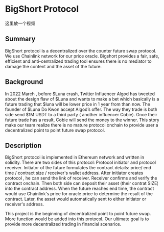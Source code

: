 # BigShort Protocol

这里放一个视频

## Summary 

BigShort protocol is a decentralized over the counter future swap protocol. We use Chainlink network for our price oracle. 
Bigshort provides a fair, safe, efficient and anti-centralized trading tool ensures there is no mediator to damage the content and the asset of the future.

## Background 

In 2022 March , before $Luna crash,  Twitter Influencer Algod has tweeted about the design flaw of $Luna and wants to make a bet which basically is a future trading that $luna will be lower price in 1 year from than now. The founder of $Luna Do Kwon accept Algod’s offer. The way they trade is both side send $1M USDT to a third party ( another influencer Cobie). Once their future trade has a result, Cobie will send the money to the winner. This story make our team realize there is no mature protocol onchain to provide user a decentralized point to point future swap protocol.

## Description 

BigShort protocol is implemented in Ethereum network and written in solidity. There are two sides of this protocol: Protocol initiator and protocol receiver. Initiator of the future formulates the contract details: price/ end time / contract size / receiver's wallet address. After initiator creates protocol , he can send the link of receiver. Receiver confirms and verify the contract onchain. Then both side can deposit their asset (their contrat SIZE) 
into the contract address. When the future reaches end time, the contract would use Chainlink's price for oracle price to determine the result of the contract. Later, the asset would automatically sent to either initiator or receiver's address.

This project is the beginning of decentralized point to point future swap. More function would be added into this protocol. Our ultimate goal is to provide more decentralized trading in financial scenarios. 




